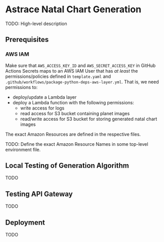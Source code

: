 # Astrace Natal Chart Generation

TODO: High-level description

## Prerequisites

### AWS IAM

Make sure that `AWS_ACCESS_KEY_ID` and `AWS_SECRET_ACCESS_KEY` in GitHub Actions Secrets maps to an AWS IAM User that has *at least* the permissions/policies defined in `template.yaml` and `.github/workflows/package-python-deps-aws-layer.yml`. That is, we need permissions to:
- deploy/update a Lambda layer
- deploy a Lambda function with the following permissions:
  - write access for logs
  - read access for S3 bucket containing planet images
  - read/write access for S3 bucket for storing generated natal chart images
  
The exact Amazon Resources are defined in the respective files.
  
TODO: Define the exact Amazon Resource Names in some top-level environment file.

## Local Testing of Generation Algorithm

TODO

## Testing API Gateway

TODO

## Deployment

TODO
